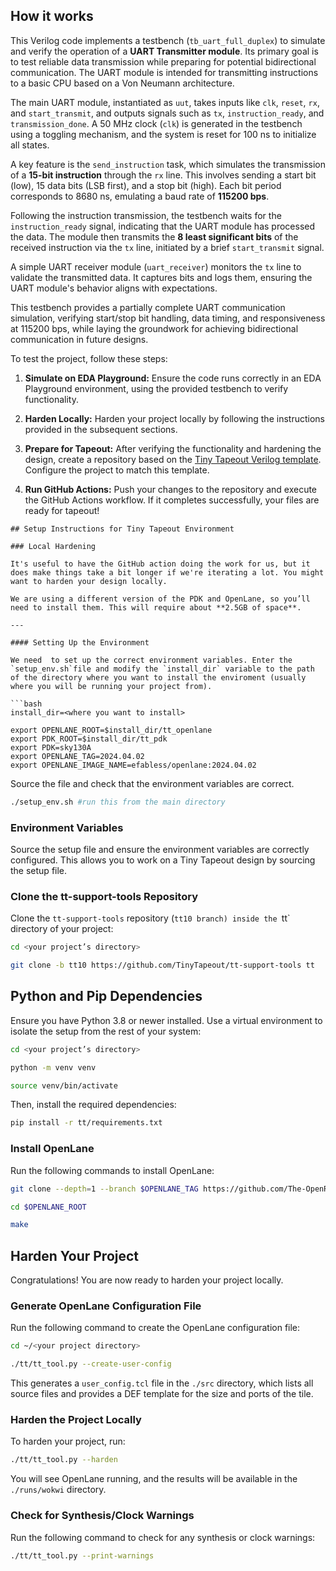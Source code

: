 <!---

This file is used to generate your project datasheet. Please fill in the information below and delete any unused
sections.

You can also include images in this folder and reference them in the markdown. Each image must be less than
512 kb in size, and the combined size of all images must be less than 1 MB.
-->

## How it works


This Verilog code implements a testbench (`tb_uart_full_duplex`) to simulate and verify the operation of a **UART Transmitter module**. Its primary goal is to test reliable data transmission while preparing for potential bidirectional communication. The UART module is intended for transmitting instructions to a basic CPU based on a Von Neumann architecture.

The main UART module, instantiated as `uut`, takes inputs like `clk`, `reset`, `rx`, and `start_transmit`, and outputs signals such as `tx`, `instruction_ready`, and `transmission_done`. A 50 MHz clock (`clk`) is generated in the testbench using a toggling mechanism, and the system is reset for 100 ns to initialize all states.

A key feature is the `send_instruction` task, which simulates the transmission of a **15-bit instruction** through the `rx` line. This involves sending a start bit (low), 15 data bits (LSB first), and a stop bit (high). Each bit period corresponds to 8680 ns, emulating a baud rate of **115200 bps**.

Following the instruction transmission, the testbench waits for the `instruction_ready` signal, indicating that the UART module has processed the data. The module then transmits the **8 least significant bits** of the received instruction via the `tx` line, initiated by a brief `start_transmit` signal.

A simple UART receiver module (`uart_receiver`) monitors the `tx` line to validate the transmitted data. It captures bits and logs them, ensuring the UART module's behavior aligns with expectations.

This testbench provides a partially complete UART communication simulation, verifying start/stop bit handling, data timing, and responsiveness at 115200 bps, while laying the groundwork for achieving bidirectional communication in future designs.


To test the project, follow these steps:

1. **Simulate on EDA Playground:** Ensure the code runs correctly in an EDA Playground environment, using the provided testbench to verify functionality.

2. **Harden Locally:** Harden your project locally by following the instructions provided in the subsequent sections.

3. **Prepare for Tapeout:** After verifying the functionality and hardening the design, create a repository based on the [Tiny Tapeout Verilog template](https://github.com/TinyTapeout/tt10-verilog-template/tree/main). Configure the project to match this template.

4. **Run GitHub Actions:** Push your changes to the repository and execute the GitHub Actions workflow. If it completes successfully, your files are ready for tapeout!
```
## Setup Instructions for Tiny Tapeout Environment

### Local Hardening

It's useful to have the GitHub action doing the work for us, but it does make things take a bit longer if we're iterating a lot. You might want to harden your design locally.

We are using a different version of the PDK and OpenLane, so you’ll need to install them. This will require about **2.5GB of space**.

---

#### Setting Up the Environment

We need  to set up the correct environment variables. Enter the `setup_env.sh`file and modify the `install_dir` variable to the path of the directory where you want to install the enviroment (usually where you will be running your project from).

```bash
install_dir=<where you want to install>

export OPENLANE_ROOT=$install_dir/tt_openlane
export PDK_ROOT=$install_dir/tt_pdk
export PDK=sky130A
export OPENLANE_TAG=2024.04.02
export OPENLANE_IMAGE_NAME=efabless/openlane:2024.04.02
```

Source the file and check that the environment variables are correct.

```bash
./setup_env.sh #run this from the main directory
```
### Environment Variables

Source the setup file and ensure the environment variables are correctly configured. This allows you to work on a Tiny Tapeout design by sourcing the setup file.

### Clone the tt-support-tools Repository

Clone the `tt-support-tools` repository (`tt10 branch) inside the `tt` directory of your project:

```bash
cd <your project’s directory>

git clone -b tt10 https://github.com/TinyTapeout/tt-support-tools tt
```

## Python and Pip Dependencies

Ensure you have Python 3.8 or newer installed. Use a virtual environment to isolate the setup from the rest of your system:

```bash
cd <your project’s directory>

python -m venv venv

source venv/bin/activate
```

Then, install the required dependencies:

```bash
pip install -r tt/requirements.txt
```

### Install OpenLane

Run the following commands to install OpenLane:

```bash
git clone --depth=1 --branch $OPENLANE_TAG https://github.com/The-OpenROAD-Project/OpenLane.git $OPENLANE_ROOT

cd $OPENLANE_ROOT

make
```

## Harden Your Project

Congratulations! You are now ready to harden your project locally.

### Generate OpenLane Configuration File

Run the following command to create the OpenLane configuration file:

```bash
cd ~/<your project directory>

./tt/tt_tool.py --create-user-config
```

This generates a `user_config.tcl` file in the `./src` directory, which lists all source files and provides a DEF template for the size and ports of the tile.

### Harden the Project Locally

To harden your project, run:

```bash
./tt/tt_tool.py --harden
```

You will see OpenLane running, and the results will be available in the `./runs/wokwi` directory.

### Check for Synthesis/Clock Warnings

Run the following command to check for any synthesis or clock warnings:

```bash
./tt/tt_tool.py --print-warnings
```


